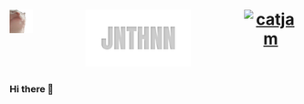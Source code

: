 <h1 align="center">
        <div style="display: flex; justify-content: space-between;">
                <div>
                        <img src="https://raw.githubusercontent.com/JNTHNN/JNTHNN/master/catjam.gif" alt="catjam">
                </div>
                <div>
                        <img src="https://raw.githubusercontent.com/JNTHNN/JNTHNN/master/JNTHNN.svg" alt="JNTHNN" style="width:50%;height:auto;object-fit:cover;">
                </div>
                <div>
                    <a href="https://raw.githubusercontent.com/JNTHNN/JNTHNN/master/catjam.gif">
                        <img src="https://example.com/your-image-url" alt="catjam">
                    </a>
                </div>
        </div>
</h1>

### Hi there 👋

<!--
**JNTHNN/JNTHNN** is a ✨ _special_ ✨ repository because its `README.md` (this file) appears on your GitHub profile.

Here are some ideas to get you started:

- 🔭 I’m currently working on ...
- 🌱 I’m currently learning ...
- 👯 I’m looking to collaborate on ...
- 🤔 I’m looking for help with ...
- 💬 Ask me about ...
- 📫 How to reach me: ...
- 😄 Pronouns: ...
- ⚡ Fun fact: ...
-->
